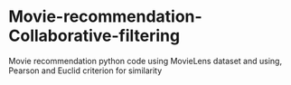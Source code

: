 # Movie-recommendation-Collaborative-filtering
Movie recommendation python code using MovieLens dataset and using, Pearson and Euclid criterion for similarity
